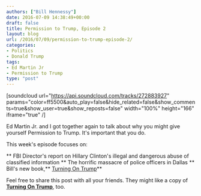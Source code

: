 ```yaml
---
authors: ["Bill Hennessy"]
date: 2016-07-09 14:38:49+00:00
draft: false
title: Permission to Trump, Episode 2
layout: blog
url: /2016/07/09/permission-to-trump-episode-2/
categories:
- Politics
- Donald Trump
tags:
- Ed Martin Jr
- Permission to Trump
type: "post"
---
```


[soundcloud url="https://api.soundcloud.com/tracks/272883927" params="color=ff5500&auto_play=false&hide_related=false&show_comments=true&show_user=true&show_reposts=false" width="100%" height="166" iframe="true" /]

Ed Martin Jr. and I got together again to talk about why you might give yourself Permission to Trump. It's important that you do.

This week's episode focuses on:




** FBI Director's report on Hillary Clinton's illegal and dangerous abuse of classified information
** The horrific massacre of police officers in Dallas
** Bill's new book,** [Turning On Trump](https://amzn.to/29qDOYw)**


Feel free to share this post with all your friends. They might like a copy of [**Turning On Trump**](https://amzn.to/29qDOYw), too.
